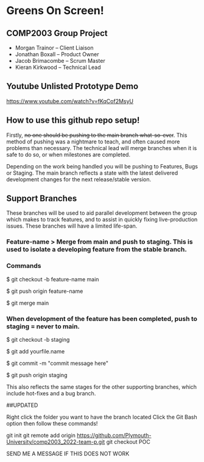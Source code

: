 # Greens On Screen!

## COMP2003 Group Project

- Morgan Trainor – Client Liaison
- Jonathan Boxall – Product Owner
- Jacob Brimacombe – Scrum Master
- Kieran Kirkwood – Technical Lead

## Youtube Unlisted Prototype Demo
https://www.youtube.com/watch?v=fKqCof2MsyU


## How to use this github repo setup!

Firstly, ~~no one should be pushing to the main branch what-so-ever~~. 
This method of pushing was a nightmare to teach, and often caused more problems than necessary.
The technical lead will merge branches when it is safe to do so, or when milestones are completed.

Depending on the work being handled you will be pushing to Features, Bugs or Staging. The main branch reflects a state with the latest delivered development changes for the next release/stable version.

## Support Branches
These branches will be used to aid parallel development between the group which makes to track features, and to assist in quickly fixing live-production issues. These branches will have a limited life-span.

### Feature-name > Merge from main and push to staging. This is used to isolate a developing feature from the stable branch.

### Commands

$ git checkout -b feature-name main <creates a local branch for the new feature> 

$ git push origin feature-name <makes the new feature remotely available>

$ git merge main <merges changes from main into feature branch>

### When development of the feature has been completed, push to staging = never to main.

$ git checkout -b staging <checkout allows you to navigate branches>

$ git add yourfile.name <adding your selected files to push>

$ git commit -m "commit message here"

$ git push origin staging

This also reflects the same stages for the other supporting branches, which include hot-fixes and a bug branch.
  
 ##UPDATED
  
  Right click the folder you want to have the branch located
  Click the Git Bash option then follow these commands!
  
  git init
  git remote add origin https://github.com/Plymouth-University/comp2003_2022-team-p.git
  git checkout POC
  
  SEND ME A MESSAGE IF THIS DOES NOT WORK
  

